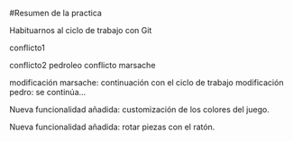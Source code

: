 #Resumen de la practica

Habituarnos al ciclo de trabajo con Git

conflicto1

conflicto2 pedroleo
conflicto marsache

modificación marsache: continuación con el ciclo de trabajo
modificación pedro: se continúa...

Nueva funcionalidad añadida: customización de los colores del juego.

Nueva funcionalidad añadida: rotar piezas con el ratón.